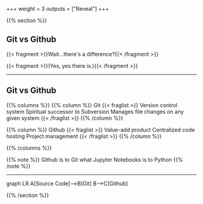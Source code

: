 +++
weight = 3
outputs = ["Reveal"]
+++

{{% section %}}

## Git vs Github

{{< fragment >}}Wait...there's a difference?{{< /fragment >}}

{{< fragment >}}(Yes, yes there is.){{< /fragment >}}

---

## Git vs Github

{{% columns %}}
{{% column %}}
Git
{{< fraglist >}}
Version control system
Spiritual successor to Subversion
Manages file changes on any given system
{{< /fraglist >}}
{{% /column %}}

{{% column %}}
Github
{{< fraglist >}}
Value-add product
Centralized code hosting
Project management
{{< /fraglist >}}
{{% /column %}}

{{% /columns %}}

{{% note %}}
Github is to Git what Jupyter Notebooks is to Python
{{% /note %}}

---

<div class="mermaid fragment">
graph LR
    A[Source Code]-->B[Git]
    B-->C[Github]
</div>


{{% /section %}}
